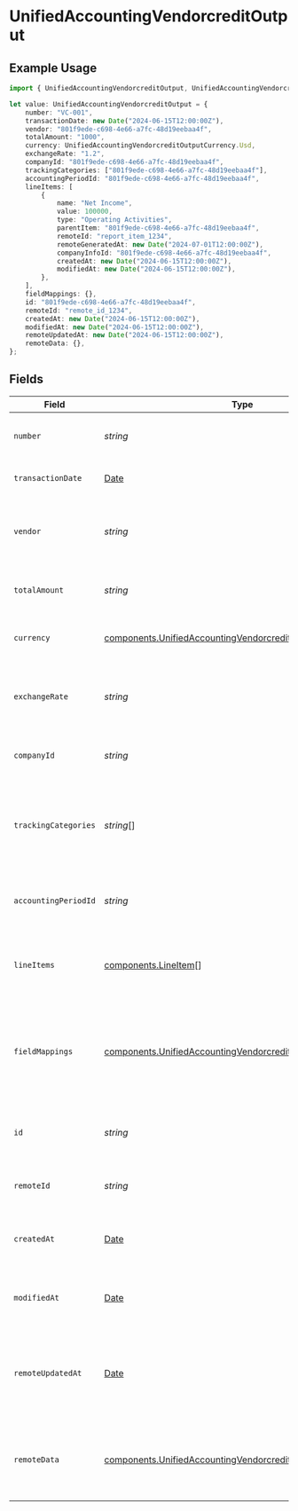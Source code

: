 # UnifiedAccountingVendorcreditOutput

## Example Usage

```typescript
import { UnifiedAccountingVendorcreditOutput, UnifiedAccountingVendorcreditOutputCurrency } from "@panora/sdk/models/components";

let value: UnifiedAccountingVendorcreditOutput = {
    number: "VC-001",
    transactionDate: new Date("2024-06-15T12:00:00Z"),
    vendor: "801f9ede-c698-4e66-a7fc-48d19eebaa4f",
    totalAmount: "1000",
    currency: UnifiedAccountingVendorcreditOutputCurrency.Usd,
    exchangeRate: "1.2",
    companyId: "801f9ede-c698-4e66-a7fc-48d19eebaa4f",
    trackingCategories: ["801f9ede-c698-4e66-a7fc-48d19eebaa4f"],
    accountingPeriodId: "801f9ede-c698-4e66-a7fc-48d19eebaa4f",
    lineItems: [
        {
            name: "Net Income",
            value: 100000,
            type: "Operating Activities",
            parentItem: "801f9ede-c698-4e66-a7fc-48d19eebaa4f",
            remoteId: "report_item_1234",
            remoteGeneratedAt: new Date("2024-07-01T12:00:00Z"),
            companyInfoId: "801f9ede-c698-4e66-a7fc-48d19eebaa4f",
            createdAt: new Date("2024-06-15T12:00:00Z"),
            modifiedAt: new Date("2024-06-15T12:00:00Z"),
        },
    ],
    fieldMappings: {},
    id: "801f9ede-c698-4e66-a7fc-48d19eebaa4f",
    remoteId: "remote_id_1234",
    createdAt: new Date("2024-06-15T12:00:00Z"),
    modifiedAt: new Date("2024-06-15T12:00:00Z"),
    remoteUpdatedAt: new Date("2024-06-15T12:00:00Z"),
    remoteData: {},
};
```

## Fields

| Field                                                                                                                                      | Type                                                                                                                                       | Required                                                                                                                                   | Description                                                                                                                                | Example                                                                                                                                    |
| ------------------------------------------------------------------------------------------------------------------------------------------ | ------------------------------------------------------------------------------------------------------------------------------------------ | ------------------------------------------------------------------------------------------------------------------------------------------ | ------------------------------------------------------------------------------------------------------------------------------------------ | ------------------------------------------------------------------------------------------------------------------------------------------ |
| `number`                                                                                                                                   | *string*                                                                                                                                   | :heavy_minus_sign:                                                                                                                         | The number of the vendor credit                                                                                                            | VC-001                                                                                                                                     |
| `transactionDate`                                                                                                                          | [Date](https://developer.mozilla.org/en-US/docs/Web/JavaScript/Reference/Global_Objects/Date)                                              | :heavy_minus_sign:                                                                                                                         | The date of the transaction                                                                                                                | 2024-06-15T12:00:00Z                                                                                                                       |
| `vendor`                                                                                                                                   | *string*                                                                                                                                   | :heavy_minus_sign:                                                                                                                         | The UUID of the vendor associated with the credit                                                                                          | 801f9ede-c698-4e66-a7fc-48d19eebaa4f                                                                                                       |
| `totalAmount`                                                                                                                              | *string*                                                                                                                                   | :heavy_minus_sign:                                                                                                                         | The total amount of the vendor credit                                                                                                      | 1000                                                                                                                                       |
| `currency`                                                                                                                                 | [components.UnifiedAccountingVendorcreditOutputCurrency](../../models/components/unifiedaccountingvendorcreditoutputcurrency.md)           | :heavy_minus_sign:                                                                                                                         | The currency of the vendor credit                                                                                                          | USD                                                                                                                                        |
| `exchangeRate`                                                                                                                             | *string*                                                                                                                                   | :heavy_minus_sign:                                                                                                                         | The exchange rate applied to the vendor credit                                                                                             | 1.2                                                                                                                                        |
| `companyId`                                                                                                                                | *string*                                                                                                                                   | :heavy_minus_sign:                                                                                                                         | The UUID of the associated company                                                                                                         | 801f9ede-c698-4e66-a7fc-48d19eebaa4f                                                                                                       |
| `trackingCategories`                                                                                                                       | *string*[]                                                                                                                                 | :heavy_minus_sign:                                                                                                                         | The UUID of the tracking categories associated with the vendor credit                                                                      | [<br/>"801f9ede-c698-4e66-a7fc-48d19eebaa4f"<br/>]                                                                                         |
| `accountingPeriodId`                                                                                                                       | *string*                                                                                                                                   | :heavy_minus_sign:                                                                                                                         | The UUID of the associated accounting period                                                                                               | 801f9ede-c698-4e66-a7fc-48d19eebaa4f                                                                                                       |
| `lineItems`                                                                                                                                | [components.LineItem](../../models/components/lineitem.md)[]                                                                               | :heavy_minus_sign:                                                                                                                         | The line items associated with this vendor credit                                                                                          |                                                                                                                                            |
| `fieldMappings`                                                                                                                            | [components.UnifiedAccountingVendorcreditOutputFieldMappings](../../models/components/unifiedaccountingvendorcreditoutputfieldmappings.md) | :heavy_minus_sign:                                                                                                                         | The custom field mappings of the object between the remote 3rd party & Panora                                                              | {<br/>"custom_field_1": "value1",<br/>"custom_field_2": "value2"<br/>}                                                                     |
| `id`                                                                                                                                       | *string*                                                                                                                                   | :heavy_minus_sign:                                                                                                                         | The UUID of the vendor credit record                                                                                                       | 801f9ede-c698-4e66-a7fc-48d19eebaa4f                                                                                                       |
| `remoteId`                                                                                                                                 | *string*                                                                                                                                   | :heavy_minus_sign:                                                                                                                         | The remote ID of the vendor credit                                                                                                         | remote_id_1234                                                                                                                             |
| `createdAt`                                                                                                                                | [Date](https://developer.mozilla.org/en-US/docs/Web/JavaScript/Reference/Global_Objects/Date)                                              | :heavy_minus_sign:                                                                                                                         | The created date of the vendor credit                                                                                                      | 2024-06-15T12:00:00Z                                                                                                                       |
| `modifiedAt`                                                                                                                               | [Date](https://developer.mozilla.org/en-US/docs/Web/JavaScript/Reference/Global_Objects/Date)                                              | :heavy_minus_sign:                                                                                                                         | The last modified date of the vendor credit                                                                                                | 2024-06-15T12:00:00Z                                                                                                                       |
| `remoteUpdatedAt`                                                                                                                          | [Date](https://developer.mozilla.org/en-US/docs/Web/JavaScript/Reference/Global_Objects/Date)                                              | :heavy_minus_sign:                                                                                                                         | The date when the vendor credit was last updated in the remote system                                                                      | 2024-06-15T12:00:00Z                                                                                                                       |
| `remoteData`                                                                                                                               | [components.UnifiedAccountingVendorcreditOutputRemoteData](../../models/components/unifiedaccountingvendorcreditoutputremotedata.md)       | :heavy_minus_sign:                                                                                                                         | The remote data of the vendor credit in the context of the 3rd Party                                                                       | {<br/>"raw_data": {<br/>"additional_field": "some value"<br/>}<br/>}                                                                       |